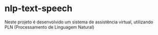 # nlp-text-speech
Neste projeto é desenvolvido um sistema de assistência virtual, utilizando PLN (Processamento de Linguagem Natural)
